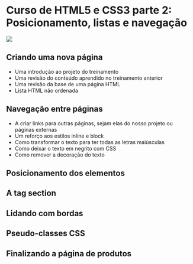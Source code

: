 # Curso de HTML5 e CSS3 parte 2: Posicionamento, listas e navegação
![](https://www.alura.com.br/assets/api/share/curso-html5-css3-posicionamento-listas-navegacao.png)

## Criando uma nova página
- Uma introdução ao projeto do treinamento
- Uma revisão do conteúdo aprendido no treinamento anterior
- Uma revisão da base de uma página HTML
- Lista HTML não ordenada
## Navegação entre páginas
- A criar links para outras páginas, sejam elas do nosso projeto ou páginas externas
- Um reforço aos estilos inline e block
- Como transformar o texto para ter todas as letras maiúsculas
- Como deixar o texto em negrito com CSS
- Como remover a decoração do texto
## Posicionamento dos elementos
## A tag section
## Lidando com bordas
## Pseudo-classes CSS
## Finalizando a página de produtos







